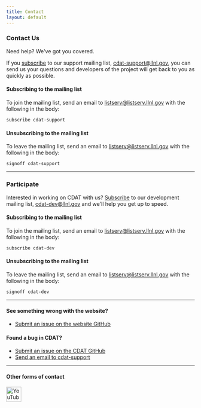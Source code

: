 ```yaml
---
title: Contact
layout: default
---
```


<style type="text/css">
  img.contact-logo {
    height: 40px;
  }
</style>

### Contact Us

Need help? We've got you covered.

If you [subscribe][subscribe] to our support mailing list, [cdat-support@llnl.gov][support], you can send us your questions and developers of the project will get back to you as quickly as possible.

#### Subscribing to the mailing list

To join the mailing list, send an email to [listserv@listserv.llnl.gov][subscribe] with the following in the body:

    subscribe cdat-support

#### Unsubscribing to the mailing list

To leave the mailing list, send an email to [listserv@listserv.llnl.gov][unsubscribe] with the following in the body:

    signoff cdat-support


---

### Participate

Interested in working on CDAT with us? [Subscribe][devsub] to our development mailing list, [cdat-dev@llnl.gov][dev] and we'll help you get up to speed.

#### Subscribing to the mailing list

To join the mailing list, send an email to [listserv@listserv.llnl.gov][devsub] with the following in the body:

    subscribe cdat-dev

#### Unsubscribing to the mailing list

To leave the mailing list, send an email to [listserv@listserv.llnl.gov][devunsub] with the following in the body:

    signoff cdat-dev

---

#### See something wrong with the website?

- [Submit an issue on the website GitHub](https://github.com/CDAT/cdat.github.io/issues)

#### Found a bug in CDAT?

- [Submit an issue on the CDAT GitHub](https://github.com/CDAT/cdat/issues)
- [Send an email to cdat-support][support]

---

#### Other forms of contact

<a href="https://www.youtube.com/results?search_query=UVCDAT"><img class="contact-logo" src="/images/youtube.png" alt="YouTube logo"/></a>

[uvcdat-askbot]:   http://askbot-uvcdat.llnl.gov
[support]:         mailto:cdat-support@llnl.gov
[dev]:             mailto:cdat-dev@llnl.gov
[devsub]:          mailto:listserv@listserv.llnl.gov?body=subscribe%20cdat-dev&amp;subject=Subscribe
[devunsub]:        mailto:listserv@listserv.llnl.gov?body=signoff%20cdat-dev&amp;subject=Unsubscribe
[subscribe]:       mailto:listserv@listserv.llnl.gov?body=subscribe%20cdat-support&amp;subject=Subscribe
[unsubscribe]:     mailto:listserv@listserv.llnl.gov?body=signoff%20cdat-support&amp;subject=Unsubscribe
